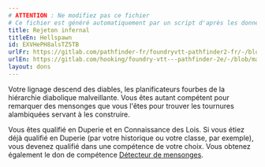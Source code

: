 ```yaml
---
# ATTENTION : Ne modifiez pas ce fichier
# Ce fichier est généré automatiquement par un script d'après les données du module Foundry VTT officiel et de sa traduction
title: Rejeton infernal
titleEn: Hellspawn
id: EXVHePH8alsTZ5TB
urlFr: https://gitlab.com/pathfinder-fr/foundryvtt-pathfinder2-fr/-/blob/master/data/feats/EXVHePH8alsTZ5TB.htm
urlEn: https://gitlab.com/hooking/foundry-vtt---pathfinder-2e/-/blob/master/packs/data/feats.db/hellspawn.json
layout: dons
---
```

Votre lignage descend des diables, les planificateurs fourbes de la hiérarchie diabolique malveillante. Vous êtes autant compétent pour remarquer des mensonges que vous l'êtes pour trouver les tournures alambiquées servant à les construire.

Vous êtes qualifié en Duperie et en Connaissance des Lois. Si vous étiez déjà qualifié en Duperie (par votre historique ou votre classe, par exemple), vous devenez qualifié dans une compétence de votre choix. Vous obtenez également le don de compétence [Détecteur de mensonges](détecteur-de-mensonges.md).
